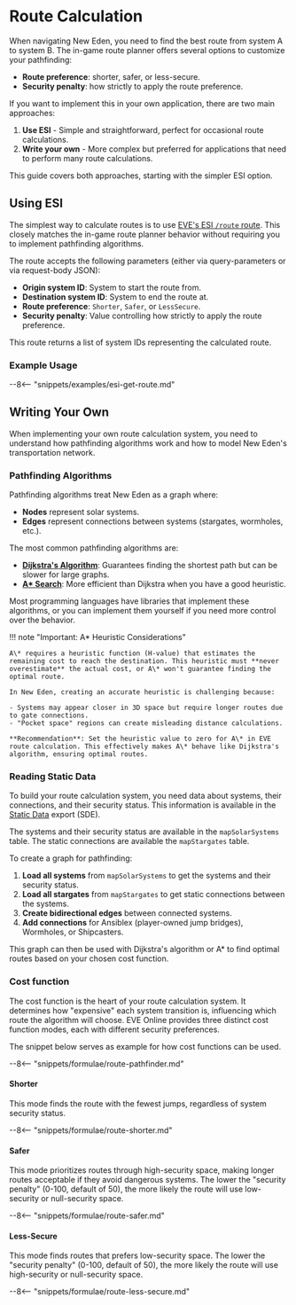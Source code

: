 # Route Calculation

When navigating New Eden, you need to find the best route from system A to system B. The in-game route planner offers several options to customize your pathfinding:

- **Route preference**: shorter, safer, or less-secure.
- **Security penalty**: how strictly to apply the route preference.

If you want to implement this in your own application, there are two main approaches:

1. **Use ESI** - Simple and straightforward, perfect for occasional route calculations.
2. **Write your own** - More complex but preferred for applications that need to perform many route calculations.

This guide covers both approaches, starting with the simpler ESI option.

## Using ESI

The simplest way to calculate routes is to use [EVE's ESI `/route` route](/api-explorer#/operations/PostRoute). This closely matches the in-game route planner behavior without requiring you to implement pathfinding algorithms.

The route accepts the following parameters (either via query-parameters or via request-body JSON):

- **Origin system ID**: System to start the route from.
- **Destination system ID**: System to end the route at.
- **Route preference**: `Shorter`, `Safer`, or `LessSecure`.
- **Security penalty**: Value controlling how strictly to apply the route preference.

This route returns a list of system IDs representing the calculated route.

### Example Usage

--8<-- "snippets/examples/esi-get-route.md"

## Writing Your Own

When implementing your own route calculation system, you need to understand how pathfinding algorithms work and how to model New Eden's transportation network.

### Pathfinding Algorithms

Pathfinding algorithms treat New Eden as a graph where:

- **Nodes** represent solar systems.
- **Edges** represent connections between systems (stargates, wormholes, etc.).

The most common pathfinding algorithms are:

- **[Dijkstra's Algorithm](https://en.wikipedia.org/wiki/Dijkstra%27s_algorithm)**: Guarantees finding the shortest path but can be slower for large graphs.
- **[A* Search](https://en.wikipedia.org/wiki/A*_search_algorithm)**: More efficient than Dijkstra when you have a good heuristic.

Most programming languages have libraries that implement these algorithms, or you can implement them yourself if you need more control over the behavior.

!!! note "Important: A* Heuristic Considerations"

    A\* requires a heuristic function (H-value) that estimates the remaining cost to reach the destination. This heuristic must **never overestimate** the actual cost, or A\* won't guarantee finding the optimal route.

    In New Eden, creating an accurate heuristic is challenging because:

    - Systems may appear closer in 3D space but require longer routes due to gate connections.
    - "Pocket space" regions can create misleading distance calculations.

    **Recommendation**: Set the heuristic value to zero for A\* in EVE route calculation. This effectively makes A\* behave like Dijkstra's algorithm, ensuring optimal routes.

### Reading Static Data

To build your route calculation system, you need data about systems, their connections, and their security status.
This information is available in the [Static Data](../services/static-data/index.md) export (SDE).

The systems and their security status are available in the `mapSolarSystems` table.
The static connections are available the `mapStargates` table.

To create a graph for pathfinding:

1. **Load all systems** from `mapSolarSystems` to get the systems and their security status.
2. **Load all stargates** from `mapStargates` to get static connections between the systems.
3. **Create bidirectional edges** between connected systems.
4. **Add connections** for Ansiblex (player-owned jump bridges), Wormholes, or Shipcasters.

This graph can then be used with Dijkstra's algorithm or A* to find optimal routes based on your chosen cost function.

### Cost function

The cost function is the heart of your route calculation system. It determines how "expensive" each system transition is, influencing which route the algorithm will choose.
EVE Online provides three distinct cost function modes, each with different security preferences.

The snippet below serves as example for how cost functions can be used.

--8<-- "snippets/formulae/route-pathfinder.md"

#### Shorter

This mode finds the route with the fewest jumps, regardless of system security status.

--8<-- "snippets/formulae/route-shorter.md"

#### Safer

This mode prioritizes routes through high-security space, making longer routes acceptable if they avoid dangerous systems.
The lower the "security penalty" (0-100, default of 50), the more likely the route will use low-security or null-security space.

--8<-- "snippets/formulae/route-safer.md"

#### Less-Secure

This mode finds routes that prefers low-security space.
The lower the "security penalty" (0-100, default of 50), the more likely the route will use high-security or null-security space.

--8<-- "snippets/formulae/route-less-secure.md"
